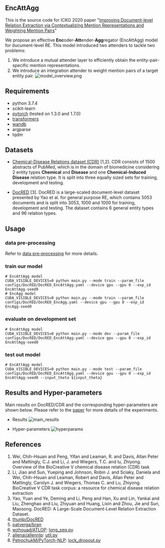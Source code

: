 EncAttAgg
--------------
This is the source code for ICKG 2020 paper "[Improving Document-level Relation Extraction via Contextualizing Mention Representations and Weighting Mention Pairs](https://conferences.computer.org/ickg/pdfs/ICKG2020-66r9RP2mQIZywMjHhQVtDI/815600a305/815600a305.pdf)"

We propose an effective **Enc**oder-**Att**ender-**Agg**regator (EncAttAgg) model for ducument-level RE. This model introduced two attenders to tackle two problems:
1) We introduce a mutual attender layer to efficiently obtain the entity-pair-specific mention representations.
2) We introduce an integration attender to weight mention pairs of a target entity pair.
![model_overview.png](https://github.com/nefujiangping/EncAttAgg/tree/master/images/model_overview.png.png)

## Requirements
+ python 3.7.4
+ scikit-learn
+ [pytorch](http://pytorch.org/) (tested on 1.3.0 and 1.7.0)
+ [transformers](https://github.com/huggingface/transformers)
+ [wandb](https://wandb.ai)
+ argparse
+ tqdm

## Datasets
+ [Chemical-Disease Relations dataset (CDR)](https://github.com/patverga/bran/tree/master/data/cdr) [1,2]. CDR consists of 1500 abstracts of PubMed, which is in the domain of biomedicine considering 2 entity types **Chemical** and **Disease** and one **Chemical-Induced Disease** relation type. It is split into three equally sized sets for training, development and testing.

+ [DocRED](https://github.com/thunlp/DocRED) [3]. DocRED is a large-scaled document-level dataset presented by Yao et al. for general purpose RE, which contains 5053 documents and is split into 3053, 1000 and 1000 for training, development and testing. The dataset contains 6 general entity types and 96 relation types.

## Usage
### data pre-processing
Refer to [data pre-processing](https://github.com/nefujiangping/EncAttAgg/tree/v2/data/README.md) for more details.

### train our model
```shell script
# EncAttAgg model
CUDA_VISIBLE_DEVICES=0 python main.py --mode train --param_file configs/DocRED/DocRED_EncAttAgg.yaml --device gpu --gpu 0 --exp_id EncAttAgg-seed0
# EncAgg model
CUDA_VISIBLE_DEVICES=0 python main.py --mode train --param_file configs/DocRED/DocRED_EncAgg.yaml --device gpu --gpu 0 --exp_id EncAgg-seed0
```

### evaluate on development set
```shell script
# EncAttAgg model
CUDA_VISIBLE_DEVICES=0 python main.py --mode dev --param_file configs/DocRED/DocRED_EncAttAgg.yaml --device gpu --gpu 0 --exp_id EncAttAgg-seed0
```

### test out model
```shell script
# EncAttAgg model
CUDA_VISIBLE_DEVICES=0 python main.py --mode test --param_file configs/DocRED/DocRED_EncAttAgg.yaml --device gpu --gpu 0 --exp_id EncAttAgg-seed0 --input_theta ${input_theta}
```

## Results and Hyper-parameters
Main results on DocRED/CDR and the corresponding hyper-parameters are shown below.
Please refer to the [paper](https://conferences.computer.org/ickg/pdfs/ICKG2020-66r9RP2mQIZywMjHhQVtDI/815600a305/815600a305.pdf) for more details of the experiments.

+ Results
![main_results](https://github.com/nefujiangping/EncAttAgg/tree/master/images/main_results.png)

+ Hyper-parameters
![hyperparams](https://github.com/nefujiangping/EncAttAgg/tree/master/images/hyperparams.jpg)

## References
1. Wei, Chih-Hsuan and Peng, Yifan and Leaman, R. and Davis, Allan Peter and Mattingly, C.J. and Li, J. and Wiegers, T.C. and lu, Zhiyong. Overview of the BioCreative V chemical disease relation (CDR) task
2. Li, Jiao and Sun, Yueping and Johnson, Robin J. and Sciaky, Daniela and Wei, Chih-Hsuan and Leaman, Robert and Davis, Allan Peter and Mattingly, Carolyn J. and Wiegers, Thomas C. and Lu, Zhiyong. BioCreative V CDR task corpus: a resource for chemical disease relation extraction
3. Yao, Yuan  and Ye, Deming  and Li, Peng  and Han, Xu  and Lin, Yankai  and Liu, Zhenghao  and Liu, Zhiyuan  and Huang, Lixin  and Zhou, Jie  and Sun, Maosong. DocRED: A Large-Scale Document-Level Relation Extraction Dataset.
4. [thunlp/DocRED](https://github.com/thunlp/DocRED)
5. [patverga/bran](https://github.com/patverga/bran)
6. [wzhouad/ATLOP](https://github.com/wzhouad/ATLOP): [long_seq.py](https://github.com/wzhouad/ATLOP/blob/main/long_seq.py)
7. [allenai/allennlp](https://github.com/allenai/allennlp): [util.py](https://github.com/allenai/allennlp/blob/master/allennlp/nn/util.py)
8. [PetrochukM/PyTorch-NLP](https://github.com/PetrochukM/PyTorch-NLP): [lock_dropout.py](https://github.com/PetrochukM/PyTorch-NLP/blob/master/torchnlp/nn/lock_dropout.py)
